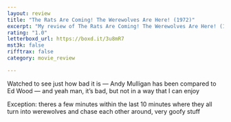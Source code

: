 ```yaml
---
layout: review
title: "The Rats Are Coming! The Werewolves Are Here! (1972)"
excerpt: "My review of The Rats Are Coming! The Werewolves Are Here! (1972)"
rating: "1.0"
letterboxd_url: https://boxd.it/3u8mR7
mst3k: false
rifftrax: false
category: movie_review

---
```


Watched to see just how bad it is — Andy Mulligan has been compared to Ed Wood — and yeah man, it’s bad, but not in a way that I can enjoy

Exception: theres a few minutes within the last 10 minutes where they all turn into werewolves and chase each other around, very goofy stuff
